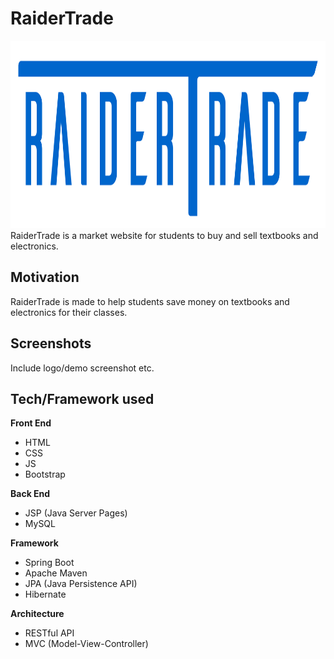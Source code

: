 # RaiderTrade
<img src="src/main/webapp/img/logo.png" width="700" height="300" />
RaiderTrade is a market website for students to buy and sell textbooks and electronics.

## Motivation
RaiderTrade is made to help students save money on textbooks and electronics for their classes.
 
## Screenshots

Include logo/demo screenshot etc.

## Tech/Framework used
<b>Front End</b>
- HTML
- CSS
- JS
- Bootstrap

<b>Back End</b>
- JSP (Java Server Pages)
- MySQL

<b>Framework</b>
- Spring Boot
- Apache Maven
- JPA (Java Persistence API)
- Hibernate

<b>Architecture</b>
- RESTful API
- MVC (Model-View-Controller)
